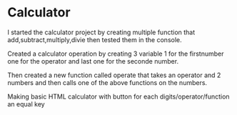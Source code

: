 # Calculator

I started the calculator project by creating multiple function that add,subtract,multiply,divie then tested them in the console.

Created a calculator operation by creating 3 variable 1 for the firstnumber one for the operator and last one for the seconde number.

Then created a new function called operate that takes an operator and 2 numbers and then calls one of the above functions on the numbers.

Making basic HTML calculator  with button for each digits/operator/function an equal key 